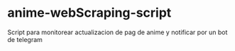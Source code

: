 # anime-webScraping-script
Script para monitorear actualizacion de pag de anime y notificar por un bot de telegram
